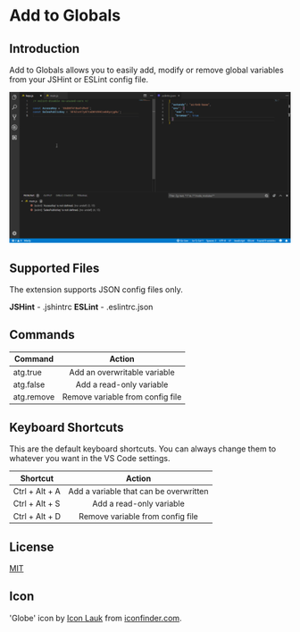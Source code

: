 # Add to Globals

## Introduction

Add to Globals allows you to easily add, modify or remove global variables from your JSHint or ESLint config file.

![](./img/showcase.gif)

## Supported Files

The extension supports JSON config files only.

**JSHint** - .jshintrc
**ESLint** - .eslintrc.json

## Commands

| Command      | Action         |
| -------------|:-------------: |
| atg.true     | Add an overwritable variable |
| atg.false    | Add a read-only variable |
| atg.remove   | Remove variable from config file |


## Keyboard Shortcuts

This are the default keyboard shortcuts. You can always change them to whatever you want in the VS Code settings.

| Shortcut      | Action         |
| -------------|:-------------: |
| Ctrl + Alt + A | Add a variable that can be overwritten |
| Ctrl + Alt + S    | Add a read-only variable |
| Ctrl + Alt + D    | Remove variable from config file |

## License

[MIT](./LICENSE.MD)

## Icon

'Globe' icon by [Icon Lauk](https://dribbble.com/iconlauk) from [iconfinder.com](https://www.iconfinder.com/icons/3915750/globe_gps_location_maps_navigation_icon).